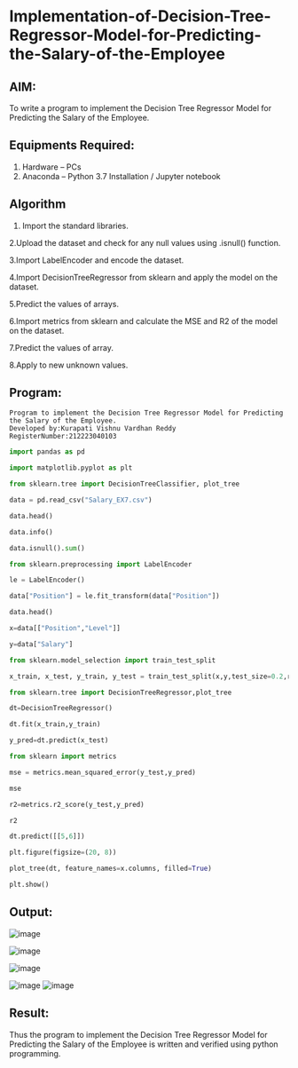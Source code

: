 # Implementation-of-Decision-Tree-Regressor-Model-for-Predicting-the-Salary-of-the-Employee

## AIM:
To write a program to implement the Decision Tree Regressor Model for Predicting the Salary of the Employee.

## Equipments Required:
1. Hardware – PCs
2. Anaconda – Python 3.7 Installation / Jupyter notebook

## Algorithm
1. Import the standard libraries.

2.Upload the dataset and check for any null values using .isnull() function.

3.Import LabelEncoder and encode the dataset.

4.Import DecisionTreeRegressor from sklearn and apply the model on the dataset.


5.Predict the values of arrays.

6.Import metrics from sklearn and calculate the MSE and R2 of the model on the dataset.

7.Predict the values of array.

8.Apply to new unknown values.
  

## Program:
```
Program to implement the Decision Tree Regressor Model for Predicting the Salary of the Employee.
Developed by:Kurapati Vishnu Vardhan Reddy
RegisterNumber:212223040103
```
```python 
import pandas as pd

import matplotlib.pyplot as plt

from sklearn.tree import DecisionTreeClassifier, plot_tree

data = pd.read_csv("Salary_EX7.csv")

data.head()

data.info()

data.isnull().sum()

from sklearn.preprocessing import LabelEncoder

le = LabelEncoder()

data["Position"] = le.fit_transform(data["Position"])

data.head()

x=data[["Position","Level"]]

y=data["Salary"]

from sklearn.model_selection import train_test_split

x_train, x_test, y_train, y_test = train_test_split(x,y,test_size=0.2,random_state=2)

from sklearn.tree import DecisionTreeRegressor,plot_tree

dt=DecisionTreeRegressor()

dt.fit(x_train,y_train)

y_pred=dt.predict(x_test)

from sklearn import metrics

mse = metrics.mean_squared_error(y_test,y_pred)

mse

r2=metrics.r2_score(y_test,y_pred)

r2

dt.predict([[5,6]])

plt.figure(figsize=(20, 8))

plot_tree(dt, feature_names=x.columns, filled=True)

plt.show()

```

## Output:
![image](https://github.com/harini1006/Implementation-of-Decision-Tree-Regressor-Model-for-Predicting-the-Salary-of-the-Employee/assets/113497405/964c85c1-4627-45c1-b905-0f77c3c3b12d)

![image](https://github.com/harini1006/Implementation-of-Decision-Tree-Regressor-Model-for-Predicting-the-Salary-of-the-Employee/assets/113497405/b9d39342-e915-4ebd-906d-c7910f9bb566)


![image](https://github.com/harini1006/Implementation-of-Decision-Tree-Regressor-Model-for-Predicting-the-Salary-of-the-Employee/assets/113497405/ddede0b2-c6d0-4630-bd54-16dac56a3b01)

![image](https://github.com/harini1006/Implementation-of-Decision-Tree-Regressor-Model-for-Predicting-the-Salary-of-the-Employee/assets/113497405/5cb9db1a-7819-42c7-be62-d137d6209c8c)
![image](https://github.com/harini1006/Implementation-of-Decision-Tree-Regressor-Model-for-Predicting-the-Salary-of-the-Employee/assets/113497405/acbff202-598d-4d01-a02f-7a7fb45741a0)

## Result:
Thus the program to implement the Decision Tree Regressor Model for Predicting the Salary of the Employee is written and verified using python programming.
